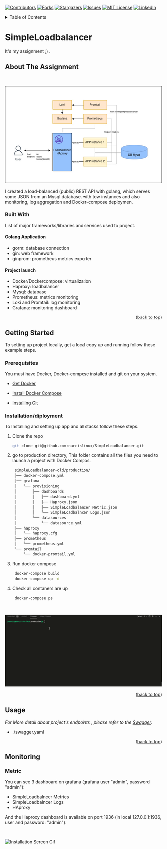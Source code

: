 <div id="top"></div>
<!--
*** Thanks for checking out the Best-README-Template. If you have a suggestion
*** that would make this better, please fork the repo and create a pull request
*** or simply open an issue with the tag "enhancement".
*** Don't forget to give the project a star!
*** Thanks again! Now go create something AMAZING! :D
-->



<!-- PROJECT SHIELDS -->
<!--
*** I'm using markdown "reference style" links for readability.
*** Reference links are enclosed in brackets [ ] instead of parentheses ( ).
*** See the bottom of this document for the declaration of the reference variables
*** for contributors-url, forks-url, etc. This is an optional, concise syntax you may use.
*** https://www.markdownguide.org/basic-syntax/#reference-style-links
-->
[![Contributors][contributors-shield]][contributors-url]
[![Forks][forks-shield]][forks-url]
[![Stargazers][stars-shield]][stars-url]
[![Issues][issues-shield]][issues-url]
[![MIT License][license-shield]][license-url]
[![LinkedIn][linkedin-shield]][linkedin-url]



<!-- TABLE OF CONTENTS -->
<details>
  <summary>Table of Contents</summary>
  <ol>
    <li>
      <a href="#about-the-project">About The Project</a>
      <ul>
        <li><a href="#built-with">Built With</a></li>
      </ul>
    </li>
    <li>
      <a href="#getting-started">Getting Started</a>
      <ul>
        <li><a href="#prerequisites">Prerequisites</a></li>
        <li><a href="#installation">Installation</a></li>
      </ul>
    </li>
    <li><a href="#usage">Usage</a></li>
    <li><a href="#roadmap">Roadmap</a></li>
    <li><a href="#contributing">Contributing</a></li>
    <li><a href="#license">License</a></li>
    <li><a href="#contact">Contact</a></li>
    <li><a href="#acknowledgments">Acknowledgments</a></li>
  </ol>
</details>



<!-- ABOUT THE PROJECT -->
# SimpleLoadbalancer
It's my assignment ;) .

## About The Assignment
<br/>

![Diagram Screen Shot](images/simple-loadbalancer-diagram.jpg)

I created a load-balanced (public) REST API with golang, which serves some JSON from an Mysql database. with tow instances and also  monitoring, log aggregation and Docker-compose deploymen.

### Built With

List of major frameworks/libraries and services used to project. 

#### Golang Application
* gorm: database connection
* gin: web framework 
* ginprom: prometheus metrics exporter

#### Project launch
* Docker/Dockercompose: virtualization
* Haproxy: loadbalancer
* Mysql: database 
* Prometheus: metrics monitoring
* Loki and Promtail: log monitoring
* Grafana: monitoring dashboard
  
<p align="right">(<a href="#top">back to top</a>)</p>



<!-- GETTING STARTED -->
## Getting Started

To setting up project locally, get a local copy up and running follow these example steps.

### Prerequisites

You must have Docker, Docker-compose installed and git on your system.
* [Get Docker](https://docs.docker.com/get-docker/)
* [Install Docker Compose](https://docs.docker.com/compose/install/)

* [Installing Git](https://git-scm.com/book/en/v2/Getting-Started-Installing-Git)
  
### Installation/diployment

To Installing and setting up app and all stacks follow these steps.

1. Clone the repo
   ```sh
   git clone git@github.com:narcislinux/SimpleLoadbalancer.git
   ```
2. go to production directory, This folder contains all the files you need to launch a project with Docker Compos. 
   ```sh
    simpleLoadbalancer-old/production/
    ├── docker-compose.yml
    ├── grafana
    │   └── provisioning
    │       ├── dashboards
    │       │   ├── dashboard.yml
    │       │   ├── Haproxy.json
    │       │   ├── SimpleLoadbalancer Metric.json
    │       │   └── SimpleLoadbalncer Logs.json
    │       └── datasources
    │           └── datasource.yml
    ├── haproxy
    │   └── haproxy.cfg
    ├── prometheus
    │   └── prometheus.yml
    └── promtail
        └── docker-promtail.yml
   ```
3. Run docker compose
   ```sh
    docker-compose build
    docker-compose up -d
   ```
4. Check all contaners are up 
   ```sh
    docker-compose ps
   ```
<br/>

![Installation Screen Gif](images/simple-loadbalancer-installation.gif)
<p align="right">(<a href="#top">back to top</a>)</p>



<!-- USAGE EXAMPLES -->
## Usage

_For More detail about project's endpoints , please refer to the [Swagger](https://app.swaggerhub.com/apis/narcislinux/SimpleLoadbancer/0.0.0)._
* ./swagger.yaml

<p align="right">(<a href="#top">back to top</a>)</p>











<!-- ACKNOWLEDGMENTS -->
## Monitoring

### Metric
You can see 3 dashboard on grafana (grafana user "admin", password "admin"):

* SimpleLoadbalncer Metrics
* SimpleLoadbalncer Logs
* HAproxy

And the Haproxy dashboard is available on port 1936 (in local 127.0.0.1:1936, user and password: "admin"). 

<br/>

![Installation Screen Gif](images/simple-loadbalancer-monitoring.gif)









<!-- MARKDOWN LINKS & IMAGES -->
<!-- https://www.markdownguide.org/basic-syntax/#reference-style-links -->
[contributors-shield]: https://img.shields.io/github/contributors/othneildrew/Best-README-Template.svg?style=for-the-badge
[contributors-url]: https://github.com/othneildrew/Best-README-Template/graphs/contributors
[forks-shield]: https://img.shields.io/github/forks/othneildrew/Best-README-Template.svg?style=for-the-badge
[forks-url]: https://github.com/othneildrew/Best-README-Template/network/members
[stars-shield]: https://img.shields.io/github/stars/othneildrew/Best-README-Template.svg?style=for-the-badge
[stars-url]: https://github.com/othneildrew/Best-README-Template/stargazers
[issues-shield]: https://img.shields.io/github/issues/othneildrew/Best-README-Template.svg?style=for-the-badge
[issues-url]: https://github.com/othneildrew/Best-README-Template/issues
[license-shield]: https://img.shields.io/github/license/othneildrew/Best-README-Template.svg?style=for-the-badge
[license-url]: https://github.com/othneildrew/Best-README-Template/blob/master/LICENSE.txt
[linkedin-shield]: https://img.shields.io/badge/-LinkedIn-black.svg?style=for-the-badge&logo=linkedin&colorB=555
[linkedin-url]: https://linkedin.com/in/othneildrew
[product-screenshot]: images/screenshot.png
